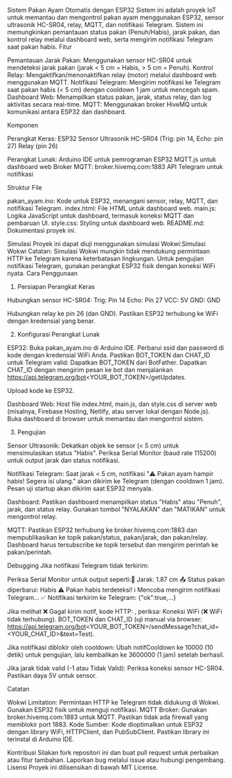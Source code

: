 Sistem Pakan Ayam Otomatis dengan ESP32
Sistem ini adalah proyek IoT untuk memantau dan mengontrol pakan ayam menggunakan ESP32, sensor ultrasonik HC-SR04, relay, MQTT, dan notifikasi Telegram. Sistem ini memungkinkan pemantauan status pakan (Penuh/Habis), jarak pakan, dan kontrol relay melalui dashboard web, serta mengirim notifikasi Telegram saat pakan habis.
Fitur

Pemantauan Jarak Pakan: Menggunakan sensor HC-SR04 untuk mendeteksi jarak pakan (jarak < 5 cm = Habis, > 5 cm = Penuh).
Kontrol Relay: Mengaktifkan/menonaktifkan relay (motor) melalui dashboard web menggunakan MQTT.
Notifikasi Telegram: Mengirim notifikasi ke Telegram saat pakan habis (< 5 cm) dengan cooldown 1 jam untuk mencegah spam.
Dashboard Web: Menampilkan status pakan, jarak, status relay, dan log aktivitas secara real-time.
MQTT: Menggunakan broker HiveMQ untuk komunikasi antara ESP32 dan dashboard.

Komponen

Perangkat Keras:
ESP32
Sensor Ultrasonik HC-SR04 (Trig: pin 14, Echo: pin 27)
Relay (pin 26)


Perangkat Lunak:
Arduino IDE untuk pemrograman ESP32
MQTT.js untuk dashboard web
Broker MQTT: broker.hivemq.com:1883
API Telegram untuk notifikasi



Struktur File

pakan_ayam.ino: Kode untuk ESP32, menangani sensor, relay, MQTT, dan notifikasi Telegram.
index.html: File HTML untuk dashboard web.
main.js: Logika JavaScript untuk dashboard, termasuk koneksi MQTT dan pembaruan UI.
style.css: Styling untuk dashboard web.
README.md: Dokumentasi proyek ini.

Simulasi
Proyek ini dapat diuji menggunakan simulasi Wokwi:Simulasi Wokwi
Catatan: Simulasi Wokwi mungkin tidak mendukung permintaan HTTP ke Telegram karena keterbatasan lingkungan. Untuk pengujian notifikasi Telegram, gunakan perangkat ESP32 fisik dengan koneksi WiFi nyata.
Cara Penggunaan
1. Persiapan Perangkat Keras

Hubungkan sensor HC-SR04:
Trig: Pin 14
Echo: Pin 27
VCC: 5V
GND: GND


Hubungkan relay ke pin 26 (dan GND).
Pastikan ESP32 terhubung ke WiFi dengan kredensial yang benar.

2. Konfigurasi Perangkat Lunak

ESP32:
Buka pakan_ayam.ino di Arduino IDE.
Perbarui ssid dan password di kode dengan kredensial WiFi Anda.
Pastikan BOT_TOKEN dan CHAT_ID untuk Telegram valid:
Dapatkan BOT_TOKEN dari BotFather.
Dapatkan CHAT_ID dengan mengirim pesan ke bot dan menjalankan https://api.telegram.org/bot<YOUR_BOT_TOKEN>/getUpdates.


Upload kode ke ESP32.


Dashboard Web:
Host file index.html, main.js, dan style.css di server web (misalnya, Firebase Hosting, Netlify, atau server lokal dengan Node.js).
Buka dashboard di browser untuk memantau dan mengontrol sistem.



3. Pengujian

Sensor Ultrasonik:
Dekatkan objek ke sensor (< 5 cm) untuk mensimulasikan status "Habis".
Periksa Serial Monitor (baud rate 115200) untuk output jarak dan status notifikasi.


Notifikasi Telegram:
Saat jarak < 5 cm, notifikasi "⚠️ Pakan ayam hampir habis! Segera isi ulang." akan dikirim ke Telegram (dengan cooldown 1 jam).
Pesan uji startup akan dikirim saat ESP32 menyala.


Dashboard:
Pastikan dashboard menampilkan status "Habis" atau "Penuh", jarak, dan status relay.
Gunakan tombol "NYALAKAN" dan "MATIKAN" untuk mengontrol relay.


MQTT:
Pastikan ESP32 terhubung ke broker.hivemq.com:1883 dan mempublikasikan ke topik pakan/status, pakan/jarak, dan pakan/relay.
Dashboard harus tersubscribe ke topik tersebut dan mengirim perintah ke pakan/perintah.



Debugging
Jika notifikasi Telegram tidak terkirim:

Periksa Serial Monitor untuk output seperti:📏 Jarak: 1.87 cm
📤 Status pakan diperbarui: Habis
⚠️ Pakan habis terdeteksi!
ℹ️ Mencoba mengirim notifikasi Telegram...
✅ Notifikasi terkirim ke Telegram: {"ok":true,...}


Jika melihat ❌ Gagal kirim notif, kode HTTP: <kode>, periksa:
Koneksi WiFi (❌ WiFi tidak terhubung).
BOT_TOKEN dan CHAT_ID (uji manual via browser: https://api.telegram.org/bot<YOUR_BOT_TOKEN>/sendMessage?chat_id=<YOUR_CHAT_ID>&text=Test).


Jika notifikasi diblokir oleh cooldown:
Ubah notifCooldown ke 10000 (10 detik) untuk pengujian, lalu kembalikan ke 3600000 (1 jam) setelah berhasil.


Jika jarak tidak valid (-1 atau Tidak Valid):
Periksa koneksi sensor HC-SR04.
Pastikan daya 5V untuk sensor.



Catatan

Wokwi Limitation: Permintaan HTTP ke Telegram tidak didukung di Wokwi. Gunakan ESP32 fisik untuk menguji notifikasi.
MQTT Broker: Gunakan broker.hivemq.com:1883 untuk MQTT. Pastikan tidak ada firewall yang memblokir port 1883.
Kode Sumber: Kode dioptimalkan untuk ESP32 dengan library WiFi, HTTPClient, dan PubSubClient. Pastikan library ini terinstal di Arduino IDE.

Kontribusi
Silakan fork repositori ini dan buat pull request untuk perbaikan atau fitur tambahan. Laporkan bug melalui issue atau hubungi pengembang.
Lisensi
Proyek ini dilisensikan di bawah MIT License.
